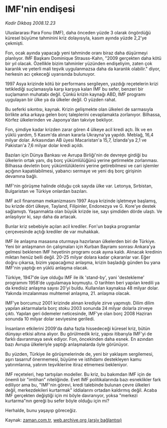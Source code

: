 # IMF'nin endişesi

*Kadir Dikbaş 2008.12.23*

<tr><td class="metin" colspan="2" style="padding-top: 20px; padding-left: 5px; ">Uluslararası Para Fonu (IMF), daha önceden yüzde 3 olarak öngördüğü küresel büyüme tahminini kriz dolayısıyla, kasım ayında yüzde 2,2'ye çekmişti.</td></tr><tr><td class="metin" colspan="2" style="padding-top: 20px; padding-left: 5px; "><p>Fon, ocak ayında yapacağı yeni tahminde oranı biraz daha düşürmeyi planlıyor. IMF Başkanı Dominique Strauss-Kahn, "2009 gerçekten daha kötü bir yıl olacak. Özellikle bizim tahminler yüzünden endişeliyim, zaten çok karanlık ve yeterli mali teşvik uygulanmazsa daha da karanlık olabilir." diyor, herkesin acı çekeceği uyarısında bulunuyor.
<p> 1997 Asya krizinde kötü bir performans sergileyen, yazdığı reçetelerin krizi tetiklediği suçlamasıyla karşı karşıya kalan IMF bu sefer, benzeri bir suçlamanın muhatabı değil. Çünkü krizin kaynağı ABD, IMF programı uygulayan bir ülke ya da ülkeler değil. O yüzden rahat.
<p> Bu seferki sıkıntısı, kaynak. Krizin gelişmekte olan ülkeleri de sarmasıyla birlikte arka arkaya gelen borç taleplerini cevaplamakta zorlanıyor. Bilhassa, Körfez ülkelerinden ve Japonya'dan takviye bekliyor.
<p> Fon, şimdiye kadar krizden zarar gören 4 ülkeye acil kredi açtı. İlk ve en yüklü yardım, 5 Kasım'da alınan kararla Ukrayna'ya yapıldı. Meblağ, 16,4 milyar dolar. Arkasından AB üyesi Macaristan'a 15,7, İzlanda'ya 2,1 ve Pakistan'a 7,6 milyar dolar kredi açıldı.
<p> Bazıları için Dünya Bankası ve Avrupa Birliği'nin de devreye girdiği bu ülkelerin ortak yanı, dış borç yükümlülüğünü yerine getirmekte zorlanması. Bilhassa devletin borç yükümlülüklerini yerine getirebilmesi ve cari işlemler açığının kapatılabilmesi, yabancı sermaye ve yeni dış borç girişinin devamına bağlı.
<p> IMF'nin görüşme halinde olduğu çok sayıda ülke var. Letonya, Sırbistan, Bulgaristan ve Türkiye onlardan bazıları.
<p> IMF acil finansman mekanizmasını 1997 Asya krizinde işletmeye başlamış, bu krizde dört ülkeye, Tayland, Filipinler, Endonezya ve G. Kore'ye destek sağlamıştı. Yaşanmakta olan büyük krizde ise, sayı şimdiden dörde ulaştı. Ve anlaşılıyor ki, sayı daha da artacak.
<p> Bunlar kriz sebebiyle açılan acil krediler. Fon'un başka programlar çerçevesinde açtığı krediler de var muhakkak. 
<p> IMF ile anlaşma masasına oturmaya hazırlanan ülkelerden biri de Türkiye. Yeni bir anlaşmanın ön çalışmaları için Kurban Bayramı sonrası Ankara'ya gelmesi beklenen IMF heyetinin programı ocak ayına kaldı. Alınacak kredinin miktarı henüz belli değil. 20-25 milyar dolara kadar çıkaranlar var. Eğer doğru çıkarsa, bizim yapacağımız anlaşma, krizin başladığı günden bu yana IMF'nin yaptığı en yüklü anlaşma olacak.
<p> Türkiye, 1947'de üye olduğu IMF ile ilk 'stand-by', yani 'destekleme' programını 1958'de uygulamaya koymuştu. O tarihten beri yapılan kredili ya da kredisiz anlaşma sayısı 20'yi buldu. Kullanılan kaynaksa 48 milyar dolar. Yakında imzalanması muhtemel anlaşma, 21. anlaşma olacak.
<p> IMF'ye borcumuz 2001 krizinde alınan krediyle zirve yapmıştı. Dilim dilim yapılan aktarmalarla borç stoku 2003 sonunda 24 milyar dolarla zirveye çıktı. Yapılan geri ödemeler neticesinde, IMF'ye olan borç 2008 Haziran sonunda 10 milyar dolar seviyesine geriledi.
<p> İnsanların etkilerini 2009'da daha fazla hissedeceği küresel kriz, bütün dünyayı etkisi altına alıyor. Bu görülmedik kriz, yapısı itibarıyla IMF'yi de farklı davranmaya sevk ediyor. Fon, öncekinden daha esnek. En azından bazı Avrupa ülkeleriyle yaptığı anlaşmalarda öyle görünüyor. 
<p> Bu yüzden, Türkiye ile görüşmelerinde de, yeni bir yaklaşım sergilemesi, aşırı tasarruf önermemesi, büyüme ve istihdamı destekleyen kamu yatırımlarına, yatırım teşviklerine itiraz etmemesi bekleniyor. 
<p> IMF reçeteleri, hep tartışılan modeller. Bu kriz, bu bakımdan IMF için de önemli bir "imtihan" niteliğinde. Evet IMF politikalarında bazı esneklikler fark ediliyor ama bu, "IMF'nin görevi, kredi talebinde bulunan çevre ülkeleri değil, merkezdekileri kurtarmak" iddialarını ortadan kaldırmış değil. Acaba IMF gerçekten değiştiği için mi böyle davranıyor, yoksa "merkezi kurtarma"nın gereği bu sefer böyle olduğu için mi?
<p> Herhalde, bunu yaşayıp göreceğiz.<br/></p></p></p></p></p></p></p></p></p></p></p></p></p></p></p></td></tr>

Kaynak: [zaman.com.tr](http://zaman.com.tr/yazar.do?yazino=773374), [web.archive.org (arşiv bağlantısı)](http://web.archive.org/web/20100203203900/http://www.zaman.com.tr:80/yazar.do?yazino=773374)
